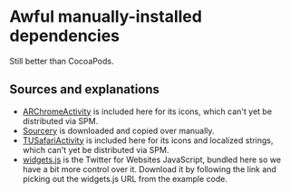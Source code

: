 # Awful manually-installed dependencies

Still better than CocoaPods.

## Sources and explanations

* [ARChromeActivity](https://github.com/alextrob/ARChromeActivity) is included here for its icons, which can't yet be distributed via SPM.
* [Sourcery](https://github.com/krzysztofzablocki/Sourcery/releases) is downloaded and copied over manually.
* [TUSafariActivity](https://github.com/davbeck/TUSafariActivity) is included here for its icons and localized strings, which can't yet be distributed via SPM.
* [widgets.js](https://developer.twitter.com/en/docs/twitter-for-websites/javascript-api/guides/set-up-twitter-for-websites) is the Twitter for Websites JavaScript, bundled here so we have a bit more control over it. Download it by following the link and picking out the widgets.js URL from the example code.
